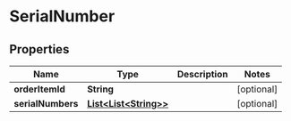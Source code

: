 
# SerialNumber

## Properties
Name | Type | Description | Notes
------------ | ------------- | ------------- | -------------
**orderItemId** | **String** |  |  [optional]
**serialNumbers** | [**List&lt;List&lt;String&gt;&gt;**](List.md) |  |  [optional]



